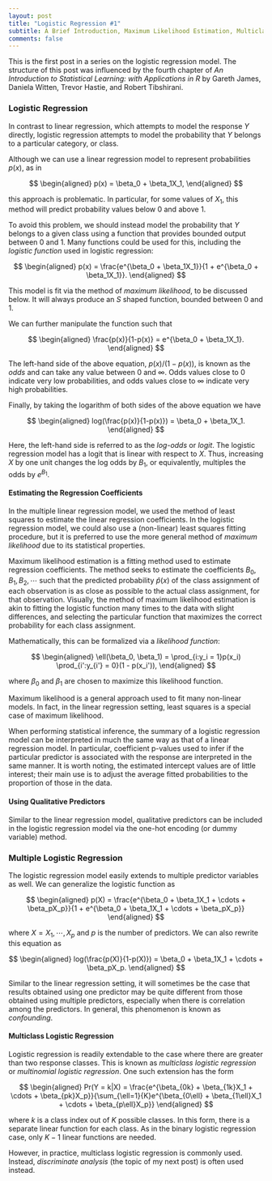 ```yaml
---
layout: post
title: "Logistic Regression #1"
subtitle: A Brief Introduction, Maximum Likelihood Estimation, Multiclass Logistic Regression, and More
comments: false
---
```


This is the first post in a series on the logistic regression model.  The structure of this post was influenced by the fourth chapter of *An Introduction to Statistical Learning: with Applications in R* by Gareth James, Daniela Witten, Trevor Hastie, and Robert Tibshirani.

### Logistic Regression

In contrast to linear regression, which attempts to model the response $Y$ directly, logistic regression attempts to model the probability that $Y$ belongs to a particular category, or class.

Although we can use a linear regression model to represent probabilities $p(x)$, as in 

$$
\begin{aligned} 
p(x) = \beta_0 + \beta_1X_1,
\end{aligned}
$$

this approach is problematic.  In particular, for some values of $X_1$, this method will predict probability values below 0 and above 1.

To avoid this problem, we should instead model the probability that $Y$ belongs to a given class using a function that provides bounded output between 0 and 1.  Many functions could be used for this, including the *logistic function* used in logistic regression:

$$
\begin{aligned} 
p(x) = \frac{e^{\beta_0 + \beta_1X_1}}{1 + e^{\beta_0 + \beta_1X_1}}.
\end{aligned}
$$

This model is fit via the method of *maximum likelihood*, to be discussed below.  It will always produce an $S$ shaped function, bounded between 0 and 1.

We can further manipulate the function such that 

$$
\begin{aligned} 
\frac{p(x)}{1-p(x)} = e^{\beta_0 + \beta_1X_1}.
\end{aligned}
$$

The left-hand side of the above equation, $p(x) / (1 - p(x))$, is known as the *odds* and can take any value between 0 and $\infty$.  Odds values close to 0 indicate very low probabilities, and odds values close to $\infty$ indicate very high probabilities.

Finally, by taking the logarithm of both sides of the above equation we have

$$
\begin{aligned} 
log(\frac{p(x)}{1-p(x)}) = \beta_0 + \beta_1X_1.
\end{aligned}
$$

Here, the left-hand side is referred to as the *log-odds* or *logit*.  The logistic regression model has a logit that is linear with respect to $X$.  Thus, increasing $X$ by one unit changes the log odds by $B_1$, or equivalently, multiples the odds by $e^{B_1}$. 

#### Estimating the Regression Coefficients

In the multiple linear regression model, we used the method of least squares to estimate the linear regression coefficients.  In the logistic regression model, we could also use a (non-linear) least squares fitting procedure, but it is preferred to use the more general method of *maximum likelihood* due to its statistical properties.

Maximum likelihood estimation is a fitting method used to estimate regression coefficients.  The method seeks to estimate the coefficients $B_0, B_1, B_2, \cdots$ such that the predicted probability $\hat{p}(x)$ of the class assignment of each observation is as close as possible to the actual class assignment, for that observation.  Visually, the method of maximum likelihood estimation is akin to fitting the logistic function many times to the data with slight differences, and selecting the particular function that maximizes the correct probability for each class assignment.

Mathematically, this can be formalized via a *likelihood function*:

$$
\begin{aligned} 
\ell(\beta_0, \beta_1) = \prod_{i:y_i = 1}p(x_i) \prod_{i':y_{i'} = 0}(1 - p(x_i')),
\end{aligned}
$$

where $\beta_0$ and $\beta_1$ are chosen to maximize this likelihood function.

Maximum likelihood is a general approach used to fit many non-linear models.  In fact, in the linear regression setting, least squares is a special case of maximum likelihood.

When performing statistical inference, the summary of a logistic regression model can be interpreted in much the same way as that of a linear regression model.  In particular, coefficient p-values used to infer if the particular predictor is associated with the response are interpreted in the same manner.  It is worth noting, the estimated intercept values are of little interest; their main use is to adjust the average fitted probabilities to the proportion of those in the data.

#### Using Qualitative Predictors

Similar to the linear regression model, qualitative predictors can be included in the logistic regression model via the one-hot encoding (or dummy variable) method.

### Multiple Logistic Regression

The logistic regression model easily extends to multiple predictor variables as well.  We can generalize the logistic function as 

$$
\begin{aligned} 
p(X) = \frac{e^{\beta_0 + \beta_1X_1 + \cdots + \beta_pX_p}}{1 + e^{\beta_0 + \beta_1X_1 + \cdots + \beta_pX_p}}
\end{aligned}
$$

where $X = X_1, \cdots, X_p$ and $p$ is the number of predictors.  We can also rewrite this equation as

$$
\begin{aligned} 
log(\frac{p(X)}{1-p(X)}) = \beta_0 + \beta_1X_1 + \cdots + \beta_pX_p.
\end{aligned}
$$

Similar to the linear regression setting, it will sometimes be the case that results obtained using one predictor may be quite different from those obtained using multiple predictors, especially when there is correlation among the predictors.  In general, this phenomenon is known as *confounding*.

#### Multiclass Logistic Regression

Logistic regression is readily extendable to the case where there are greater than two response classes.  This is known as *multiclass logistic regression* or *multinomial logistic regression*.  One such extension has the form

$$
\begin{aligned} 
Pr(Y = k|X) = \frac{e^{\beta_{0k} + \beta_{1k}X_1 + \cdots + \beta_{pk}X_p}}{\sum_{\ell=1}{K}e^{\beta_{0\ell} + \beta_{1\ell}X_1 + \cdots + \beta_{p\ell}X_p}}
\end{aligned}
$$

where $k$ is a class index out of $K$ possible classes.  In this form, there is a separate linear function for each class.  As in the binary logistic regression case, only $K-1$ linear functions are needed.

However, in practice, multiclass logistic regression is commonly used.  Instead, *discriminate analysis* (the topic of my next post) is often used instead.
